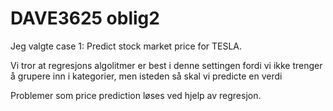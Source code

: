 # DAVE3625 oblig2


Jeg valgte case 1: Predict stock market price for TESLA.

Vi tror at regresjons algolitmer er best i denne settingen fordi vi ikke trenger å grupere inn i kategorier, men isteden så skal vi predicte en verdi


Problemer som price prediction løses ved hjelp av regresjon.
